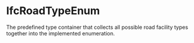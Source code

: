 IfcRoadTypeEnum
===============

The predefined type container that collects all possible road facility types together into the implemented enumeration.

